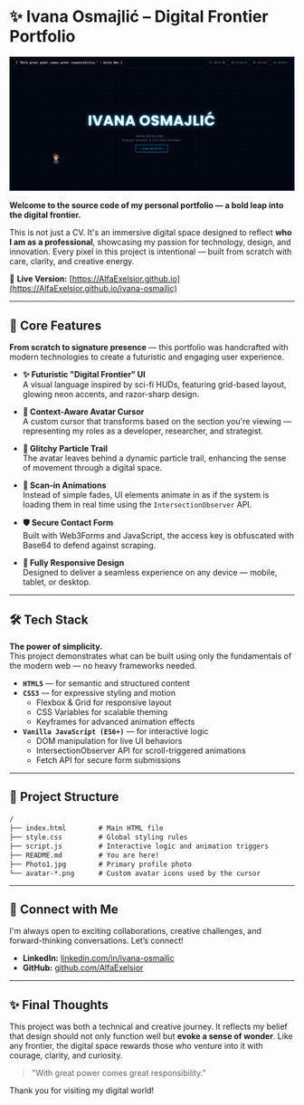 # ✨ Ivana Osmajlić – Digital Frontier Portfolio

![Portfolio Screenshot](MyWebsite.png)

**Welcome to the source code of my personal portfolio — a bold leap into the digital frontier.**

This is not just a CV. It's an immersive digital space designed to reflect **who I am as a professional**, showcasing my passion for technology, design, and innovation. Every pixel in this project is intentional — built from scratch with care, clarity, and creative energy.

🔗 **Live Version:** [https://AlfaExelsior.github.io](https://AlfaExelsior.github.io/ivana-osmajlic)

---

## 🚀 Core Features

**From scratch to signature presence** — this portfolio was handcrafted with modern technologies to create a futuristic and engaging user experience.

- **✨ Futuristic "Digital Frontier" UI**  
  A visual language inspired by sci-fi HUDs, featuring grid-based layout, glowing neon accents, and razor-sharp design.

- **🧠 Context-Aware Avatar Cursor**  
  A custom cursor that transforms based on the section you're viewing — representing my roles as a developer, researcher, and strategist.

- **💨 Glitchy Particle Trail**  
  The avatar leaves behind a dynamic particle trail, enhancing the sense of movement through a digital space.

- **📡 Scan-in Animations**  
  Instead of simple fades, UI elements animate in as if the system is loading them in real time using the `IntersectionObserver` API.

- **🛡️ Secure Contact Form**  
  Built with Web3Forms and JavaScript, the access key is obfuscated with Base64 to defend against scraping.

- **📱 Fully Responsive Design**  
  Designed to deliver a seamless experience on any device — mobile, tablet, or desktop.

---

## 🛠️ Tech Stack

**The power of simplicity.**  
This project demonstrates what can be built using only the fundamentals of the modern web — no heavy frameworks needed.

- **`HTML5`** — for semantic and structured content
- **`CSS3`** — for expressive styling and motion
  - Flexbox & Grid for responsive layout
  - CSS Variables for scalable theming
  - Keyframes for advanced animation effects
- **`Vanilla JavaScript (ES6+)`** — for interactive logic
  - DOM manipulation for live UI behaviors
  - IntersectionObserver API for scroll-triggered animations
  - Fetch API for secure form submissions

---

## 🧰 Project Structure

```plaintext
/
├── index.html        # Main HTML file
├── style.css         # Global styling rules
├── script.js         # Interactive logic and animation triggers
├── README.md         # You are here!
├── Photo1.jpg        # Primary profile photo
└── avatar-*.png      # Custom avatar icons used by the cursor
```

---

## 🔗 Connect with Me

I'm always open to exciting collaborations, creative challenges, and forward-thinking conversations. Let’s connect!

- **LinkedIn:** [linkedin.com/in/ivana-osmajlic](https://www.linkedin.com/in/ivana-osmajlic/)
- **GitHub:** [github.com/AlfaExelsior](https://github.com/AlfaExelsior)

---

## ✨ Final Thoughts

This project was both a technical and creative journey. It reflects my belief that design should not only function well but **evoke a sense of wonder**. Like any frontier, the digital space rewards those who venture into it with courage, clarity, and curiosity.

> "With great power comes great responsibility."

Thank you for visiting my digital world!
